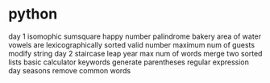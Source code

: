# python
day 1
isomophic
sumsquare
happy number
palindrome
bakery
area of water
vowels are lexicographically sorted
valid number
maximum num of guests
modify string
day 2
staircase
leap year
max num of words
merge two sorted lists
basic calculator
keywords
generate parentheses
regular expression
day seasons
remove common words
